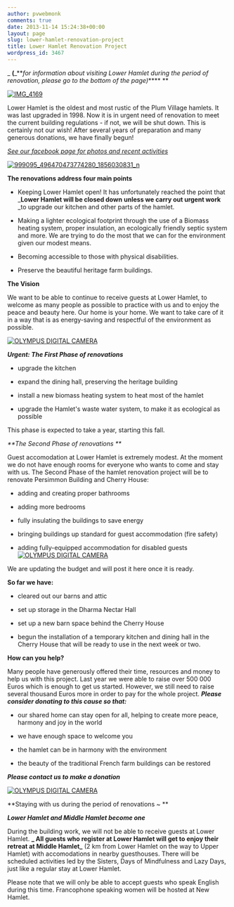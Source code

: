```yaml
---
author: pvwebmonk
comments: true
date: 2013-11-14 15:24:38+00:00
layout: page
slug: lower-hamlet-renovation-project
title: Lower Hamlet Renovation Project
wordpress_id: 3467
---
```





_          **(**_**_for information about visiting Lower Hamlet during the period of renovation, please go to the bottom of the page)_**** **  




[![IMG_4169](http://plumvillage.org/wp-content/uploads/2013/10/IMG_4169-1024x409.jpg)](http://plumvillage.org/wp-content/uploads/2013/10/IMG_4169.jpg)   






Lower Hamlet is the oldest and most rustic of the Plum Village hamlets. It was last upgraded in 1998. Now it is in urgent need of renovation to meet the current building regulations - if not, we will be shut down. This is certainly not our wish! After several years of preparation and many generous donations, we have finally begun!




_[See our facebook page for photos and recent activities](https://www.facebook.com/lowerhamlet)_




[![999095_496470473774280_1856030831_n](http://plumvillage.org/wp-content/uploads/2013/10/999095_496470473774280_1856030831_n.jpg)](http://plumvillage.org/wp-content/uploads/2013/10/999095_496470473774280_1856030831_n.jpg)




**The renovations address four main points**






* Keeping Lower Hamlet open!  It has unfortunately reached the point that _**Lower Hamlet will be closed down** **unless we carry out urgent work** _to upgrade our kitchen and other parts of the hamlet.




* Making a lighter ecological footprint through the use of a Biomass heating system, proper insulation, an ecologically friendly septic system and more.  We are trying to do the most that we can for the environment given our modest means.




* Becoming accessible to those with physical disabilities.




* Preserve the beautiful heritage farm buildings.




**The Vision**


We want to be able to continue to receive guests at Lower Hamlet, to welcome as many people as possible to practice with us and to enjoy the peace and beauty here. Our home is your home. We want to take care of it in a way that is as energy-saving and respectful of the environment as possible.


[![OLYMPUS DIGITAL CAMERA](http://plumvillage.org/wp-content/uploads/2013/10/P7031491-1024x409.jpg)](http://plumvillage.org/wp-content/uploads/2013/10/P7031491.jpg)



_**Urgent: The First Phase of renovations**_



	
  * upgrade the kitchen

	
  * expand the dining hall, preserving the heritage building

	
  * install a new biomass heating system to heat most of the hamlet

	
  * upgrade the Hamlet's waste water system, to make it as ecological as possible


This phase is expected to take a year, starting this fall.


_**The Second Phase of renovations
**_




Guest accomodation at Lower Hamlet is extremely modest. At the moment we do not have enough rooms for everyone who wants to come and stay with us.  The Second Phase of the hamlet renovation project will be to renovate Persimmon Building and Cherry House:


- adding and creating proper bathrooms

- adding more bedrooms

- fully insulating the buildings to save energy

- bringing buildings up standard for guest accommodation (fire safety)

- adding fully-equipped accommodation for disabled guests[![OLYMPUS DIGITAL CAMERA](http://plumvillage.org/wp-content/uploads/2013/10/Et-encore--225x300.jpg)](http://plumvillage.org/wp-content/uploads/2013/10/Et-encore-.jpg)

We are updating the budget and will post it here once it is ready.



**So far we have:**

- cleared out our barns and attic

- set up storage in the Dharma Nectar Hall

- set up a new barn space behind the Cherry House

- begun the installation of a temporary kitchen and dining hall in the Cherry House that will be ready to use in the next week or two.




**How can you help?**




Many people have generously offered their time, resources and money to help us with this project.  Last year we were able to raise over 500 000 Euros which is enough to get us started.  However, we still need to raise several thousand Euros more in order to pay for the whole project.  _**Please consider donating to this cause so that:**_






	
  * our shared home can stay open for all, helping to create more peace, harmony and joy in the world

	
  * we have enough space to welcome you

	
  * the hamlet can be in harmony with the environment

	
  * the beauty of the traditional French farm buildings can be restored




_**Please contact us to make a donation**_





[![OLYMPUS DIGITAL CAMERA](http://plumvillage.org/wp-content/uploads/2013/10/PA223350-1024x409.jpg)](http://plumvillage.org/wp-content/uploads/2013/10/PA223350.jpg)




**Staying with us during the period of renovations ~
**




_**Lower Hamlet and Middle Hamlet become one**_






During the building work, we will not be able to receive guests at Lower Hamlet. **_ All guests who register at Lower Hamlet will get to enjoy their retreat at Middle Hamlet_** (2 km from Lower Hamlet on the way to Upper Hamlet) with accomodations in nearby guesthouses.  There will be scheduled activities led by the Sisters, Days of Mindfulness and Lazy Days, just like a regular stay at Lower Hamlet.




Please note that we will only be able to accept guests who speak English during this time. Francophone speaking women will be hosted at New Hamlet.






